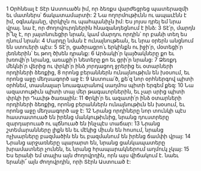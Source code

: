 1 Օրհնեալ է Տէր Աստուածն իմ,
որ ձեռքս վարժեցրեց պատերազմի եւ մատներս՝ ճակատամարտի:
2 Նա ողորմութիւնն ու ապաւէնն է իմ,
օգնականը, փրկիչն ու պահպանիչն իմ:
Ես յոյսս դրել եմ նրա վրայ.
նա է, որ ժողովուրդներին հնազանդեցնում է ինձ:
3 Տէ՛ր, մարդն ի՞նչ է, որ յայտնուեցիր նրան,
կամ մարդու որդին՝ որ բանի տեղ ես դնում նրան:
4 Մարդը նման է ունայնութեան,
եւ նրա օրերն անցնում են ստուերի պէս:
5 Տէ՛ր, ցածրացրո՛ւ երկինքն ու իջի՛ր,
մօտեցի՛ր լեռներին՝ եւ թող ծխեն դրանք:
6 Արձակի՛ր կայծակները քո եւ խռովի՛ր նրանց, առաքի՛ր նետերը քո եւ ցրի՛ր նրանց:
7 Ձեռքդ մեկնի՛ր վերից ու փրկի՛ր ինձ յորդացող ջրերից
եւ օտարների որդիների ձեռքից,
8 որոնց բերաններն ունայնութիւն են խօսում,
եւ որոնց աջը մեղսագործ աջ է:
9 Աստուա՛ծ, քե՛զ նոր օրհներգով պիտի օրհնեմ,
տասնալար նուագարանով սաղմոս պիտի երգեմ քեզ:
10 Նա ազատութիւն պիտի տայ մեր թագաւորներին,
եւ չար սրից պիտի փրկի իր Դաւիթ ծառային:
11 Փրկի՛ր եւ ազատի՛ր ինձ օտարների որդիների ձեռքից,
որոնց բերաններն ունայնութիւն են խօսում,
եւ որոնց աջը մեղսագործ աջ է:
12 Նրանց որդիները նոր տունկի պէս հաստատուած են իրենց մանկութիւնից,
նրանց դուստրերը զարդարուած ու պճնուած են ինչպէս տաճար:
13 Նրանց շտեմարանները լիքն են
եւ մէկից միւսն են հոսում,
նրանց ոչխարները բազմածին են
եւ բազմանում են իրենց ճամփի վրայ:
14 Նրանց արջառները պարարտ են,
նրանց ցանկապատերը խրամատներ չունեն,
եւ նրանց հրապարակներում աղմուկ չկայ:
15 Ես երանի եմ տալիս այն ժողովրդին, որն այս վիճակում է.
նաեւ երանի՜ այն ժողովրդին, որի Տէրն Աստուած է:

